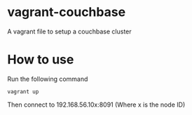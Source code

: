 vagrant-couchbase
=================

A vagrant file to setup a couchbase cluster


# How to use
Run the following command

    vagrant up
    
Then connect to 192.168.56.10x:8091 (Where x is the node ID)
